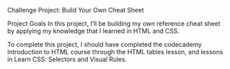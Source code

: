 Challenge Project: Build Your Own Cheat Sheet

Project Goals
In this project, I’ll be building my own reference cheat sheet by applying my knowledge that I
learned in HTML and CSS.

To complete this project, I should have completed the codecademy Introduction to HTML course 
through the HTML tables lesson, and lessons in Learn CSS: Selectors and Visual Rules.
